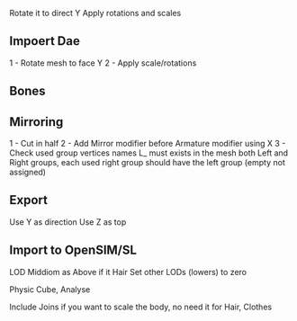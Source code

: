 Rotate it to direct Y
Apply rotations and scales


## Impoert Dae

1 - Rotate mesh to face Y
2 - Apply scale/rotations

## Bones

## Mirroring
1 - Cut in half
2 - Add Mirror modifier before Armature modifier using X
3 - Check used group vertices names L_ must exists in the mesh both Left and Right groups, each used right group should have the left group (empty not assigned)

## Export

Use Y as direction
Use Z as top

## Import to OpenSIM/SL

LOD Middiom as Above if it Hair
Set other LODs (lowers) to zero

Physic Cube, Analyse

Include Joins if you want to scale the body, no need it for Hair, Clothes